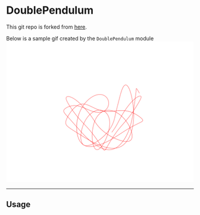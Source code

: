 # DoublePendulum


This git repo is forked from [here](https://github.com/OHUGITHO/DoublePendulum.git). 


Below is a sample gif created by the `DoublePendulum` module
![](output/doublePendulum.gif)

---
## Usage
